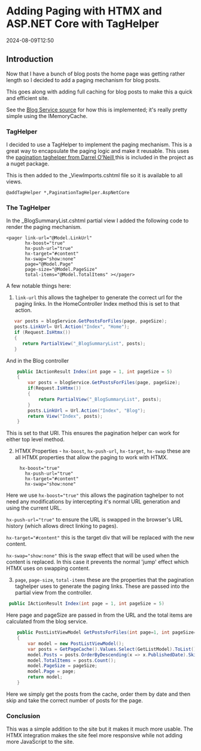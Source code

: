 ﻿# Adding Paging with HTMX and ASP.NET Core with TagHelper

<!--category-- ASP.NET, HTMX -->
<datetime class="hidden">2024-08-09T12:50</datetime>

## Introduction
Now that I have a bunch of blog posts the home page was getting rather length so I decided to add a paging mechanism for blog posts. 

This goes along with adding full caching for blog posts to make this a quick and efficient site.

See the [Blog Service source](https://github.com/scottgal/mostlylucidweb/blob/main/Mostlylucid/Services/Markdown/BlogService.cs) for how this is implemented; it's really pretty simple using the IMemoryCache.

### TagHelper
I decided to use a TagHelper to implement the paging mechanism. This is a great way to encapsulate the paging logic and make it reusable.
This uses the [pagination taghelper from Darrel O'Neill ](https://github.com/darrel-oneil/PaginationTagHelper) this is included in the project as a nuget package.

This is then added to the _ViewImports.cshtml file so it is available to all views.

```razor
@addTagHelper *,PaginationTagHelper.AspNetCore
```

### The TagHelper
In the _BlogSummaryList.cshtml partial view I added the following code to render the paging mechanism.

```razor
<pager link-url="@Model.LinkUrl"
       hx-boost="true"
       hx-push-url="true"
       hx-target="#content"
       hx-swap="show:none"
       page="@Model.Page"
       page-size="@Model.PageSize"
       total-items="@Model.TotalItems" ></pager>
```
A few notable things here:
1. `link-url` this allows the taghelper to generate the correct url for the paging links. In the HomeController Index method this is set to that action.
```csharp
   var posts = blogService.GetPostsForFiles(page, pageSize);
   posts.LinkUrl= Url.Action("Index", "Home");
   if (Request.IsHtmx())
   {
      return PartialView("_BlogSummaryList", posts);
   }
```
And in the Blog controller 
```csharp
    public IActionResult Index(int page = 1, int pageSize = 5)
    {
        var posts = blogService.GetPostsForFiles(page, pageSize);
        if(Request.IsHtmx())
        {
            return PartialView("_BlogSummaryList", posts);
        }
        posts.LinkUrl = Url.Action("Index", "Blog");
        return View("Index", posts);
    }
```

This is set to that URl. This ensures the pagination helper can work for either top level method. 

2. HTMX Properties - `hx-boost`, `hx-push-url`, `hx-target`, `hx-swap` these are all HTMX properties that allow the paging to work with HTMX.
```razor
     hx-boost="true"
       hx-push-url="true"
       hx-target="#content"
       hx-swap="show:none"
```
Here we use `hx-boost="true"` this allows the pagination taghelper to not need any modifications by intercepting it's normal URL generation and using the current URL.

`hx-push-url="true"` to ensure the URL is swapped in the browser's URL history (which allows direct linking to pages).

`hx-target="#content"` this is the target div that will be replaced with the new content.

`hx-swap="show:none"` this is the swap effect that will be used when the content is replaced. In this case it prevents the normal 'jump' effect which HTMX uses on swapping content.

3. `page`, `page-size`, `total-items` these are the properties that the pagination taghelper uses to generate the paging links.
These are passed into the partial view from the controller.
```csharp
 public IActionResult Index(int page = 1, int pageSize = 5)
```
Here page and pageSize are passed in from the URL and the total items are calculated from the blog service.

```csharp
    public PostListViewModel GetPostsForFiles(int page=1, int pageSize=10)
    {
        var model = new PostListViewModel();
        var posts = GetPageCache().Values.Select(GetListModel).ToList();
        model.Posts = posts.OrderByDescending(x => x.PublishedDate).Skip((page - 1) * pageSize).Take(pageSize).ToList();
        model.TotalItems = posts.Count();
        model.PageSize = pageSize;
        model.Page = page;
        return model;
    }
```
 Here we simply get the posts from the cache, order them by date and then skip and take the correct number of posts for the page.

### Conclusion
This was a simple addition to the site but it makes it much more usable. The HTMX integration makes the site feel more responsive while not adding more JavaScript to the site.
```